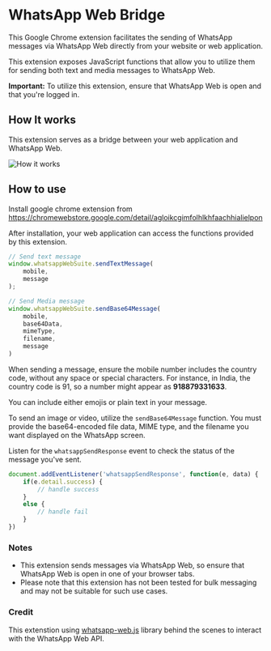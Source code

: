 
# WhatsApp Web Bridge

This Google Chrome extension facilitates the sending of WhatsApp messages via WhatsApp Web directly from your website or web application.

This extension exposes JavaScript functions that allow you to utilize them for sending both text and media messages to WhatsApp Web.

**Important:** To utilize this extension, ensure that WhatsApp Web is open and that you're logged in.

## How It works
This extension serves as a bridge between your web application and WhatsApp Web.

![How it works](https://raw.githubusercontent.com/naranarethiya/whatsapp-web-interaction-suite/main/doc/how-it-works.png "How it works")

## How to use
Install google chrome extension from https://chromewebstore.google.com/detail/agloikcgimfolhlkhfaachhialielpon

After installation, your web application can access the functions provided by this extension.

```javascript
// Send text message
window.whatsappWebSuite.sendTextMessage(
	mobile, 
	message
);

// Send Media message
window.whatsappWebSuite.sendBase64Message(
	mobile, 
	base64Data, 
	mimeType, 
	filename, 
	message
)
```

When sending a message, ensure the mobile number includes the country code, without any space or special characters. For instance, in India, the country code is 91, so a number might appear as **918879331633**.

You can include either emojis or plain text in your message.

To send an image or video, utilize the `sendBase64Message` function. You must provide the base64-encoded file data, MIME type, and the filename you want displayed on the WhatsApp screen.

Listen for the `whatsappSendResponse` event to check the status of the message you've sent.

```javascript
document.addEventListener('whatsappSendResponse', function(e, data) {
	if(e.detail.success) {
		// handle success 
	}
	else {
		// handle fail
	}
})
```
### Notes
- This extension sends messages via WhatsApp Web, so ensure that WhatsApp Web is open in one of your browser tabs.
- Please note that this extension has not been tested for bulk messaging and may not be suitable for such use cases.


### Credit
This extenstion using [whatsapp-web.js](https://github.com/pedroslopez/whatsapp-web.js) library behind the scenes to interact with the WhatsApp Web API.
